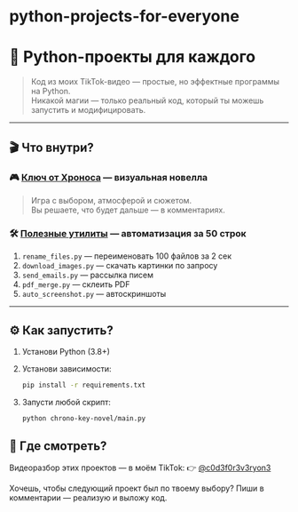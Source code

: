 # python-projects-for-everyone
# 🐍 Python-проекты для каждого

> Код из моих TikTok-видео — простые, но эффектные программы на Python.  
> Никакой магии — только реальный код, который ты можешь запустить и модифицировать.

---

## 🎬 Что внутри?

### 🎮 [Ключ от Хроноса](chrono_key_novel/) — визуальная новелла
> Игра с выбором, атмосферой и сюжетом.  
> Вы решаете, что будет дальше — в комментариях.


### 🛠️ [Полезные утилиты](python_tools/) — автоматизация за 50 строк
1. `rename_files.py` — переименовать 100 файлов за 2 сек
2. `download_images.py` — скачать картинки по запросу
3. `send_emails.py` — рассылка писем
4. `pdf_merge.py` — склеить PDF
5. `auto_screenshot.py` — автоскриншоты

---

## ⚙️ Как запустить?
1. Установи Python (3.8+)
2. Установи зависимости:
   ```bash
   pip install -r requirements.txt
   ```

3. Запусти любой скрипт:
    ```bash
    python chrono-key-novel/main.py
    ```

## 🎥 Где смотреть?
Видеоразбор этих проектов — в моём TikTok:
👉 [@c0d3f0r3v3ryon3](https://www.tiktok.com/@c0d3f0r3v3ryon3)

Хочешь, чтобы следующий проект был по твоему выбору?
Пиши в комментарии — реализую и выложу код.

